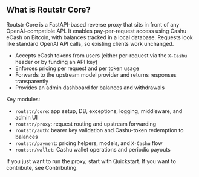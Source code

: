 ## What is Routstr Core?

Routstr Core is a FastAPI-based reverse proxy that sits in front of any OpenAI-compatible API. It enables pay-per-request access using Cashu eCash on Bitcoin, with balances tracked in a local database. Requests look like standard OpenAI API calls, so existing clients work unchanged.

- Accepts eCash tokens from users (either per-request via the `X-Cashu` header or by funding an API key)
- Enforces pricing per request and per token usage
- Forwards to the upstream model provider and returns responses transparently
- Provides an admin dashboard for balances and withdrawals

Key modules:

- `routstr/core`: app setup, DB, exceptions, logging, middleware, and admin UI
- `routstr/proxy`: request routing and upstream forwarding
- `routstr/auth`: bearer key validation and Cashu-token redemption to balances
- `routstr/payment`: pricing helpers, models, and `X-Cashu` flow
- `routstr/wallet`: Cashu wallet operations and periodic payouts

If you just want to run the proxy, start with Quickstart. If you want to contribute, see Contributing.
